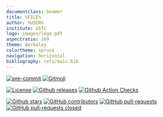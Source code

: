 ```yaml
---
documentclass: beamer
title: %FILE%
author: %USER%
institute: USTC
logo: images/logo.pdf
aspectratio: 169
theme: Berkeley
colortheme: spruce
navigation: horizontal
bibliography: refs/main.bib
---
```


[![pre-commit](https://img.shields.io/badge/pre--commit-enabled-brightgreen?logo=pre-commit&logoColor=white)](https://github.com/pre-commit/pre-commit)
[![Gitmoji](https://img.shields.io/badge/gitmoji-%20%F0%9F%98%9C%20%F0%9F%98%8D-FFDD67?style=flat-square)](https://gitmoji.dev)

[![License](https://img.shields.io/github/license/Freed-Wu/repo)](https://github.com/Freed-Wu/repo/blob/master/LICENSE)
[![Github releases](https://img.shields.io/github/release/Freed-Wu/repo)](https://github.com/Freed-Wu/repo/releases)
[![Github Action Checks](https://img.shields.io/github/workflow/status/Freed-Wu/repo/Checks)](https://github.com/Freed-Wu/repo/actions)

[![Github stars](https://img.shields.io/github/stars/Freed-Wu/repo)](https://github.com/Freed-Wu/repo/stargazers)
[![GitHub contributors](https://img.shields.io/github/contributors/Freed-Wu/repo)](https://GitHub.com/Freed-Wu/repo/graphs/contributors/)
[![GitHub pull-requests](https://img.shields.io/github/issues-pr/Freed-Wu/repo)](https://GitHub.com/Freed-Wu/repo/issues?q=is%3Apr+is%3Aopen)
[![GitHub pull-requests closed](https://img.shields.io/github/issues-pr-closed/Freed-Wu/repo)](https://GitHub.com/Freed-Wu/repo/issues?q=is%3Apr+is%3Aclosed)

<!-- mdformat-toc start --slug=github --no-anchors --maxlevel=6 --minlevel=1 -->

<!-- mdformat-toc end -->
